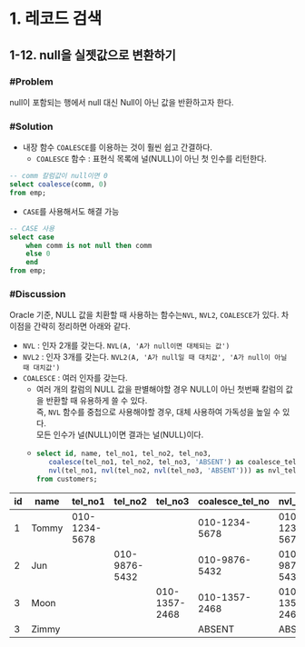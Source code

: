 # 1. 레코드 검색
## 1-12. null을 실젯값으로 변환하기
### #Problem
null이 포함되는 행에서 null 대신 Null이 아닌 값을 반환하고자 한다.

### #Solution
- 내장 함수 `COALESCE`를 이용하는 것이 훨씬 쉽고 간결하다.
  - `COALESCE` 함수 : 표현식 목록에 널(NULL)이 아닌 첫 인수를 리턴한다.
```sql
-- comm 칼럼값이 null이면 0 
select coalesce(comm, 0)
from emp;
```
- `CASE`를 사용해서도 해결 가능
```sql
-- CASE 사용
select case
    when comm is not null then comm
    else 0
    end
from emp;
```

### #Discussion
Oracle 기준, NULL 값을 치환할 때 사용하는 함수는`NVL`, `NVL2`, `COALESCE`가 있다. 차이점을 간략히 정리하면 아래와 같다.
- `NVL` : 인자 2개를 갖는다. `NVL(A, 'A가 null이면 대체되는 값')`
- `NVL2` : 인자 3개를 갖는다. `NVL2(A, 'A가 null일 때 대치값', 'A가 null이 아닐 때 대치값')`
- `COALESCE` : 여러 인자를 갖는다. 
  - 여러 개의 칼럼의 NULL 값을 판별해야할 경우 NULL이 아닌 첫번째 칼럼의 값을 반환할 때 유용하게 쓸 수 있다.<br>
  즉, `NVL` 함수를 중첩으로 사용해야할 경우, 대체 사용하여 가독성을 높일 수 있다.<br>모든 인수가 널(NULL)이면 결과는 널(NULL)이다.
  - ```sql
    select id, name, tel_no1, tel_no2, tel_no3, 
       coalesce(tel_no1, tel_no2, tel_no3, 'ABSENT') as coalesce_tel_no,
       nvl(tel_no1, nvl(tel_no2, nvl(tel_no3, 'ABSENT'))) as nvl_tel_no
    from customers;
    ```
|id| name  | tel_no1       | tel_no2       | tel_no3       |coalesce_tel_no| nvl_tel_no    |
|-----|-------|-----|---------------|---------------|------|---------------|
|1| Tommy | 010-1234-5678 |               |               |010-1234-5678| 010-1234-5678 |
|2| Jun   |     | 010-9876-5432 |               |010-9876-5432| 010-9876-5432 |
|3| Moon  |      |               | 010-1357-2468 |010-1357-2468| 010-1357-2468 |
|3| Zimmy |      |               | |ABSENT| ABSENT        |


